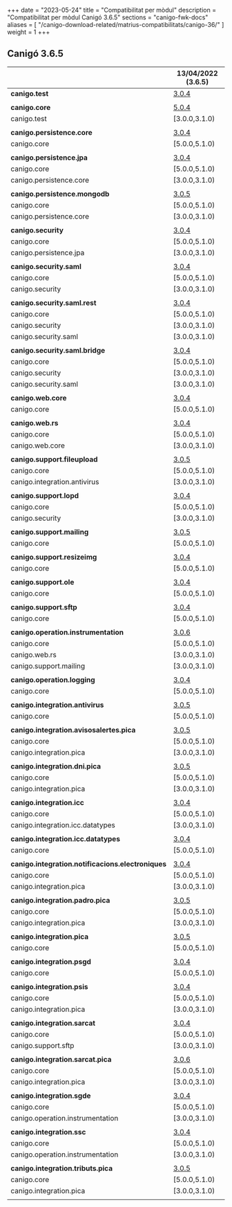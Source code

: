+++
date        = "2023-05-24"
title       = "Compatibilitat per mòdul"
description = "Compatibilitat per mòdul Canigó 3.6.5"
sections    = "canigo-fwk-docs"
aliases = [
    "/canigo-download-related/matrius-compatibilitats/canigo-36/"
]
weight      = 1
+++

## Canigó 3.6.5

|                                                   		| 13/04/2022 (3.6.5)																														|
|---------------------------------------------------		|------------------																															|
| **canigo.test**                                   		| [3.0.4](/canigo-fwk-docs/documentacio-llibreries/canigo.test/3.0.4/)  							|
|                                                   		|               																																|
| **canigo.core**                                   		| [5.0.4](/canigo-fwk-docs/documentacio-llibreries/canigo.core/5.0.4/)  							|
| canigo.test                                       		| [3.0.0,3.1.0)  			|
|                                                   		|               																																|
| **canigo.persistence.core**                        		| [3.0.4](/canigo-fwk-docs/documentacio-llibreries/canigo.persistence.core/3.0.4/) |
| canigo.core                                       		| [5.0.0,5.1.0)  																																|
|                                                   		|               																																|
| **canigo.persistence.jpa**                         		| [3.0.4](/canigo-fwk-docs/documentacio-llibreries/canigo.persistence.jpa/3.0.4/)		|
| canigo.core                                       		| [5.0.0,5.1.0)  																																|
| canigo.persistence.core                           		| [3.0.0,3.1.0)  																																|
|                                                   		|               																																|
| **canigo.persistence.mongodb**                     		| [3.0.5](/canigo-fwk-docs/documentacio-llibreries/canigo.persistence.mongodb/3.0.5/) |
| canigo.core                                       		| [5.0.0,5.1.0)  																																|
| canigo.persistence.core                           		| [3.0.0,3.1.0)  																																|
|                                                   		|               																																|
| **canigo.security**                                		| [3.0.4](/canigo-fwk-docs/documentacio-llibreries/canigo.security/3.0.4/) |
| canigo.core                                       		| [5.0.0,5.1.0)  																																|
| canigo.persistence.jpa                             		| [3.0.0,3.1.0)  																																|
|                                                   		|               																																|
| **canigo.security.saml**                           		| [3.0.4](/canigo-fwk-docs/documentacio-llibreries/canigo.security.saml/3.0.4/) |
| canigo.core                                       		| [5.0.0,5.1.0)  																																|
| canigo.security                                   		| [3.0.0,3.1.0) 																																|
|                                                   		|               																																|
| **canigo.security.saml.rest**                      		| [3.0.4](/canigo-fwk-docs/documentacio-llibreries/canigo.security.saml.rest/3.0.4/) |
| canigo.core                                       		| [5.0.0,5.1.0)  																																|
| canigo.security                                   		| [3.0.0,3.1.0) 																																|
| canigo.security.saml                               		| [3.0.0,3.1.0) 																																|
|                                                   		|               																																|
| **canigo.security.saml.bridge**                    		| [3.0.4](/canigo-fwk-docs/documentacio-llibreries/canigo.security.saml.bridge/3.0.4/) |
| canigo.core                                       		| [5.0.0,5.1.0)  																																|
| canigo.security                                   		| [3.0.0,3.1.0) 																																|
| canigo.security.saml                               		| [3.0.0,3.1.0) 																																|
|                                                   		|               																																|
| **canigo.web.core**                                		| [3.0.4](/canigo-fwk-docs/documentacio-llibreries/canigo.web.core/3.0.4/) |
| canigo.core                                       		| [5.0.0,5.1.0)  																																|
|                                                   		|               																																|
| **canigo.web.rs**                                  		| [3.0.4](/canigo-fwk-docs/documentacio-llibreries/canigo.web.rs/3.0.4/) |
| canigo.core                                       		| [5.0.0,5.1.0)  																																|
| canigo.web.core                                   		| [3.0.0,3.1.0) 																																|
|                                                   		|               																																	|
| **canigo.support.fileupload**                      		| [3.0.5](/canigo-fwk-docs/documentacio-llibreries/canigo.support.fileupload/3.0.5/) |
| canigo.core                                       		| [5.0.0,5.1.0)  																																|
| canigo.integration.antivirus                      		| [3.0.0,3.1.0) 																																|
|                                                   		|               																																|
| **canigo.support.lopd**                            		| [3.0.4](/canigo-fwk-docs/documentacio-llibreries/canigo.support.lopd/3.0.4/) |
| canigo.core                                       		| [5.0.0,5.1.0)  																																|
| canigo.security                                   		| [3.0.0,3.1.0) 																																|
|                                                   		|               																																|
| **canigo.support.mailing**                         		| [3.0.5](/canigo-fwk-docs/documentacio-llibreries/canigo.support.mailing/3.0.5/) |
| canigo.core                                       		| [5.0.0,5.1.0)  																																|
|                                                   		|               																																|
| **canigo.support.resizeimg**                         	| [3.0.4](/canigo-fwk-docs/documentacio-llibreries/canigo.support.resizeimg/3.0.4/) |
| canigo.core                                       		| [5.0.0,5.1.0)  																																|
|                                                   		|               																																|
| **canigo.support.ole**                             		| [3.0.4](/canigo-fwk-docs/documentacio-llibreries/canigo.support.ole/3.0.4/) |
| canigo.core                                       		| [5.0.0,5.1.0)  																																|
|                                                   		|               																																|
| **canigo.support.sftp**                            		| [3.0.4](/canigo-fwk-docs/documentacio-llibreries/canigo.support.sftp/3.0.4/) |
| canigo.core                                       		| [5.0.0,5.1.0)  																																|
|                                                   		|               																																|
| **canigo.operation.instrumentation**               		| [3.0.6](/canigo-fwk-docs/documentacio-llibreries/canigo.operation.instrumentation/3.0.6/) |
| canigo.core                                       		| [5.0.0,5.1.0)  																																|
| canigo.web.rs                                   			| [3.0.0,3.1.0) 																																|
| canigo.support.mailing                           			| [3.0.0,3.1.0) 																																|
|                                                   		|               																																|
| **canigo.operation.logging**                       		| [3.0.4](/canigo-fwk-docs/documentacio-llibreries/canigo.operation.logging/3.0.4/) |
| canigo.core                                       		| [5.0.0,5.1.0)  																																|
|                                                   		|               																																|
| **canigo.integration.antivirus**                   		| [3.0.5](/canigo-fwk-docs/documentacio-llibreries/canigo.integration.antivirus/3.0.5/) |
| canigo.core                                       		| [5.0.0,5.1.0)  																																|
|                                                   		|               																																|
| **canigo.integration.avisosalertes.pica**          		| [3.0.5](/canigo-fwk-docs/documentacio-llibreries/canigo.integration.avisosalertes.pica/3.0.5/) |
| canigo.core                                       		| [5.0.0,5.1.0)  																																|
| canigo.integration.pica                           		| [3.0.0,3.1.0) 																																|
|                                                   		|               																																|
| **canigo.integration.dni.pica**                    		| [3.0.5](/canigo-fwk-docs/documentacio-llibreries/canigo.integration.dni.pica/3.0.5/) |
| canigo.core                                       		| [5.0.0,5.1.0)  																																|
| canigo.integration.pica                           		| [3.0.0,3.1.0) 																																|
|                                                   		|               																																|
| **canigo.integration.icc**                         		| [3.0.4](/canigo-fwk-docs/documentacio-llibreries/canigo.integration.icc/3.0.4/) |
| canigo.core                                       		| [5.0.0,5.1.0)  																																|
| canigo.integration.icc.datatypes                  		| [3.0.0,3.1.0)  																																|
|                                                   		|               																																|
| **canigo.integration.icc.datatypes**               		| [3.0.4](/canigo-fwk-docs/documentacio-llibreries/canigo.integration.icc.datatypes/3.0.4/) |
| canigo.core                                       		| [5.0.0,5.1.0)  																																|
|                                                   		|               																																|
| **canigo.integration.notificacions.electroniques** 		| [3.0.4](/canigo-fwk-docs/documentacio-llibreries/canigo.integration.notificacions.electroniques/3.0.4/) |
| canigo.core                                       		| [5.0.0,5.1.0)  																																|
| canigo.integration.pica                           		| [3.0.0,3.1.0) 																																|
|                                                   		|               																																|
| **canigo.integration.padro.pica**                  		| [3.0.5](/canigo-fwk-docs/documentacio-llibreries/canigo.integration.padro.pica/3.0.5/) |
| canigo.core                                       		| [5.0.0,5.1.0)  																																|
| canigo.integration.pica                           		| [3.0.0,3.1.0) 																																|
|                                                   		|               																																|
| **canigo.integration.pica**                        		| [3.0.5](/canigo-fwk-docs/documentacio-llibreries/canigo.integration.pica/3.0.5/) |
| canigo.core                                       		| [5.0.0,5.1.0)  																																|
|                                                   		|               																																|
| **canigo.integration.psgd**                        		| [3.0.4](/canigo-fwk-docs/documentacio-llibreries/canigo.integration.psgd/3.0.4/) |
| canigo.core                                       		| [5.0.0,5.1.0)  																																|
|                                                   		|               																																|
| **canigo.integration.psis**                        		| [3.0.4](/canigo-fwk-docs/documentacio-llibreries/canigo.integration.psis/3.0.4/) |
| canigo.core                                       		| [5.0.0,5.1.0)  																																|
| canigo.integration.pica                           		| [3.0.0,3.1.0) 																																|
|                                                   		|               																																|
| **canigo.integration.sarcat**                      		| [3.0.4](/canigo-fwk-docs/documentacio-llibreries/canigo.integration.sarcat/3.0.4/) |
| canigo.core                                       		| [5.0.0,5.1.0)  																																|
| canigo.support.sftp                               		| [3.0.0,3.1.0) 																																|
|                                                   		|               																																|
| **canigo.integration.sarcat.pica**                 		| [3.0.6](/canigo-fwk-docs/documentacio-llibreries/canigo.integration.sarcat.pica/3.0.6/) |
| canigo.core                                       		| [5.0.0,5.1.0)  																																|
| canigo.integration.pica                           		| [3.0.0,3.1.0) 																																|
|                                                   		|               																																|
| **canigo.integration.sgde**                        		| [3.0.4](/canigo-fwk-docs/documentacio-llibreries/canigo.integration.sgde/3.0.4/) |
| canigo.core                                       		| [5.0.0,5.1.0)  																																|
| canigo.operation.instrumentation                  		| [3.0.0,3.1.0) 																																|
|                                                   		|               																																|
| **canigo.integration.ssc**                         		| [3.0.4](/canigo-fwk-docs/documentacio-llibreries/canigo.integration.ssc/3.0.4/) |
| canigo.core                                       		| [5.0.0,5.1.0)  																																|
| canigo.operation.instrumentation                  		| [3.0.0,3.1.0) 																																|
|                                                   		|               																																|
| **canigo.integration.tributs.pica**                		| [3.0.5](/canigo-fwk-docs/documentacio-llibreries/canigo.integration.tributs.pica/3.0.5/) |
| canigo.core                                       		| [5.0.0,5.1.0)  																																|
| canigo.integration.pica                           		| [3.0.0,3.1.0) 																																|
|                                                   		|       |
